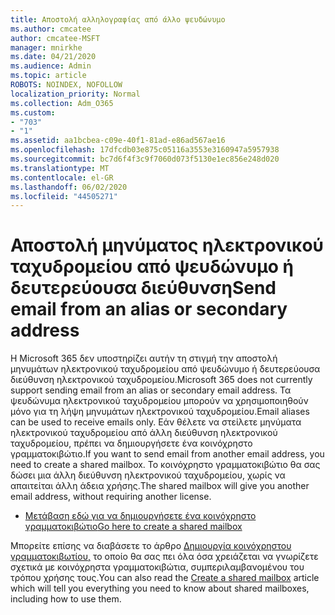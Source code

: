 ```yaml
---
title: Αποστολή αλληλογραφίας από άλλο ψευδώνυμο
ms.author: cmcatee
author: cmcatee-MSFT
manager: mnirkhe
ms.date: 04/21/2020
ms.audience: Admin
ms.topic: article
ROBOTS: NOINDEX, NOFOLLOW
localization_priority: Normal
ms.collection: Adm_O365
ms.custom:
- "703"
- "1"
ms.assetid: aa1bcbea-c09e-40f1-81ad-e86ad567ae16
ms.openlocfilehash: 17dfcdb03e875c05116a3553e3160947a5957938
ms.sourcegitcommit: bc7d6f4f3c9f7060d073f5130e1ec856e248d020
ms.translationtype: MT
ms.contentlocale: el-GR
ms.lasthandoff: 06/02/2020
ms.locfileid: "44505271"
---
```

# <a name="send-email-from-an-alias-or-secondary-address"></a><span data-ttu-id="5e096-102">Αποστολή μηνύματος ηλεκτρονικού ταχυδρομείου από ψευδώνυμο ή δευτερεύουσα διεύθυνση</span><span class="sxs-lookup"><span data-stu-id="5e096-102">Send email from an alias or secondary address</span></span>

<span data-ttu-id="5e096-103">Η Microsoft 365 δεν υποστηρίζει αυτήν τη στιγμή την αποστολή μηνυμάτων ηλεκτρονικού ταχυδρομείου από ψευδώνυμο ή δευτερεύουσα διεύθυνση ηλεκτρονικού ταχυδρομείου.</span><span class="sxs-lookup"><span data-stu-id="5e096-103">Microsoft 365 does not currently support sending email from an alias or secondary email address.</span></span> <span data-ttu-id="5e096-104">Τα ψευδώνυμα ηλεκτρονικού ταχυδρομείου μπορούν να χρησιμοποιηθούν μόνο για τη λήψη μηνυμάτων ηλεκτρονικού ταχυδρομείου.</span><span class="sxs-lookup"><span data-stu-id="5e096-104">Email aliases can be used to receive emails only.</span></span> <span data-ttu-id="5e096-105">Εάν θέλετε να στείλετε μηνύματα ηλεκτρονικού ταχυδρομείου από άλλη διεύθυνση ηλεκτρονικού ταχυδρομείου, πρέπει να δημιουργήσετε ένα κοινόχρηστο γραμματοκιβώτιο.</span><span class="sxs-lookup"><span data-stu-id="5e096-105">If you want to send email from another email address, you need to create a shared mailbox.</span></span> <span data-ttu-id="5e096-106">Το κοινόχρηστο γραμματοκιβώτιο θα σας δώσει μια άλλη διεύθυνση ηλεκτρονικού ταχυδρομείου, χωρίς να απαιτείται άλλη άδεια χρήσης.</span><span class="sxs-lookup"><span data-stu-id="5e096-106">The shared mailbox will give you another email address, without requiring another license.</span></span>
  
- [<span data-ttu-id="5e096-107">Μετάβαση εδώ για να δημιουργήσετε ένα κοινόχρηστο γραμματοκιβώτιο</span><span class="sxs-lookup"><span data-stu-id="5e096-107">Go here to create a shared mailbox</span></span>](https://portal.office.com/AdminPortal/Home#/AssistedGuide/addemailoptions)

<span data-ttu-id="5e096-108">Μπορείτε επίσης να διαβάσετε το άρθρο [Δημιουργία κοινόχρηστου γραμματοκιβωτίου,](https://docs.microsoft.com/microsoft-365/admin/email/create-a-shared-mailbox) το οποίο θα σας πει όλα όσα χρειάζεται να γνωρίζετε σχετικά με κοινόχρηστα γραμματοκιβώτια, συμπεριλαμβανομένου του τρόπου χρήσης τους.</span><span class="sxs-lookup"><span data-stu-id="5e096-108">You can also read the [Create a shared mailbox](https://docs.microsoft.com/microsoft-365/admin/email/create-a-shared-mailbox) article which will tell you everything you need to know about shared mailboxes, including how to use them.</span></span>